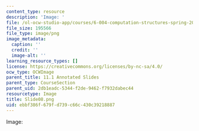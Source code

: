 ```yaml
---
content_type: resource
description: 'Image: '
file: /ol-ocw-studio-app/courses/6-004-computation-structures-spring-2017/ebbf386f679fd739c66c430c39218887_Slide08.png
file_size: 195566
file_type: image/png
image_metadata:
  caption: ''
  credit: ''
  image-alt: ''
learning_resource_types: []
license: https://creativecommons.org/licenses/by-nc-sa/4.0/
ocw_type: OCWImage
parent_title: 11.1 Annotated Slides
parent_type: CourseSection
parent_uid: 2db1eadc-5344-f2de-9462-f7932dabec44
resourcetype: Image
title: Slide08.png
uid: ebbf386f-679f-d739-c66c-430c39218887
---
```

Image: 